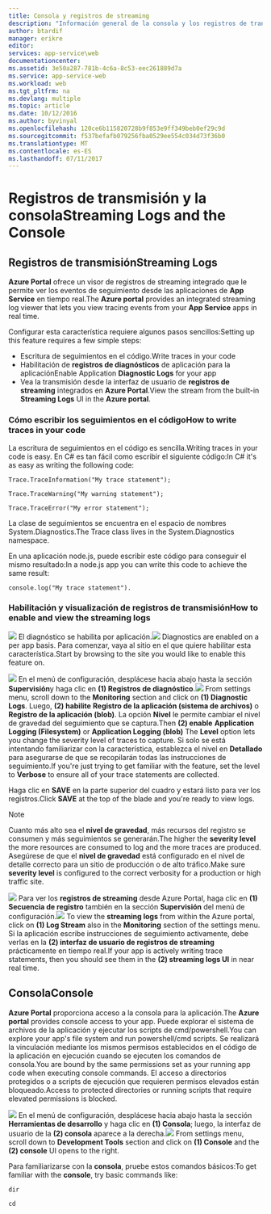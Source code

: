 ```yaml
---
title: Consola y registros de streaming
description: "Información general de la consola y los registros de transmisión"
author: btardif
manager: erikre
editor: 
services: app-service\web
documentationcenter: 
ms.assetid: 3e50a287-781b-4c6a-8c53-eec261889d7a
ms.service: app-service-web
ms.workload: web
ms.tgt_pltfrm: na
ms.devlang: multiple
ms.topic: article
ms.date: 10/12/2016
ms.author: byvinyal
ms.openlocfilehash: 120ce6b115820728b9f853e9ff349beb0ef29c9d
ms.sourcegitcommit: f537befafb079256fba0529ee554c034d73f36b0
ms.translationtype: MT
ms.contentlocale: es-ES
ms.lasthandoff: 07/11/2017
---
```

# <a name="streaming-logs-and-the-console"></a><span data-ttu-id="b9e99-103">Registros de transmisión y la consola</span><span class="sxs-lookup"><span data-stu-id="b9e99-103">Streaming Logs and the Console</span></span>
## <a name="streaming-logs"></a><span data-ttu-id="b9e99-104">Registros de transmisión</span><span class="sxs-lookup"><span data-stu-id="b9e99-104">Streaming Logs</span></span>
<span data-ttu-id="b9e99-105">**Azure Portal** ofrece un visor de registros de streaming integrado que le permite ver los eventos de seguimiento desde las aplicaciones de **App Service** en tiempo real.</span><span class="sxs-lookup"><span data-stu-id="b9e99-105">The **Azure portal** provides an integrated streaming log viewer that lets you view tracing events from your **App Service** apps in real time.</span></span>  

<span data-ttu-id="b9e99-106">Configurar esta característica requiere algunos pasos sencillos:</span><span class="sxs-lookup"><span data-stu-id="b9e99-106">Setting up this feature requires a few simple steps:</span></span>

* <span data-ttu-id="b9e99-107">Escritura de seguimientos en el código.</span><span class="sxs-lookup"><span data-stu-id="b9e99-107">Write traces in your code</span></span>
* <span data-ttu-id="b9e99-108">Habilitación de **registros de diagnósticos** de aplicación para la aplicación</span><span class="sxs-lookup"><span data-stu-id="b9e99-108">Enable Application **Diagnostic Logs** for your app</span></span>
* <span data-ttu-id="b9e99-109">Vea la transmisión desde la interfaz de usuario de **registros de streaming** integrados en **Azure Portal**.</span><span class="sxs-lookup"><span data-stu-id="b9e99-109">View the stream from the built-in **Streaming Logs** UI in the **Azure portal**.</span></span>

### <a name="how-to-write-traces-in-your-code"></a><span data-ttu-id="b9e99-110">Cómo escribir los seguimientos en el código</span><span class="sxs-lookup"><span data-stu-id="b9e99-110">How to write traces in your code</span></span>
<span data-ttu-id="b9e99-111">La escritura de seguimientos en el código es sencilla.</span><span class="sxs-lookup"><span data-stu-id="b9e99-111">Writing traces in your code is easy.</span></span>  <span data-ttu-id="b9e99-112">En C# es tan fácil como escribir el siguiente código:</span><span class="sxs-lookup"><span data-stu-id="b9e99-112">In C# it's as easy as writing the following code:</span></span>

`````````````````````````
Trace.TraceInformation("My trace statement");
`````````````````````````

`````````````````````````
Trace.TraceWarning("My warning statement");
`````````````````````````

`````````````````````````
Trace.TraceError("My error statement");
`````````````````````````

<span data-ttu-id="b9e99-113">La clase de seguimientos se encuentra en el espacio de nombres System.Diagnostics.</span><span class="sxs-lookup"><span data-stu-id="b9e99-113">The Trace class lives in the System.Diagnostics namespace.</span></span>

<span data-ttu-id="b9e99-114">En una aplicación node.js, puede escribir este código para conseguir el mismo resultado:</span><span class="sxs-lookup"><span data-stu-id="b9e99-114">In a node.js app you can write this code to achieve the same result:</span></span>

`````````````````````````
console.log("My trace statement").
`````````````````````````

### <a name="how-to-enable-and-view-the-streaming-logs"></a><span data-ttu-id="b9e99-115">Habilitación y visualización de registros de transmisión</span><span class="sxs-lookup"><span data-stu-id="b9e99-115">How to enable and view the streaming logs</span></span>
<span data-ttu-id="b9e99-116">![][BrowseSitesScreenshot] El diagnóstico se habilita por aplicación.</span><span class="sxs-lookup"><span data-stu-id="b9e99-116">![][BrowseSitesScreenshot] Diagnostics are enabled on a per app basis.</span></span> <span data-ttu-id="b9e99-117">Para comenzar, vaya al sitio en el que quiere habilitar esta característica.</span><span class="sxs-lookup"><span data-stu-id="b9e99-117">Start by browsing to the site you would like to enable this feature on.</span></span>  

<span data-ttu-id="b9e99-118">![][DiagnosticsLogs] En el menú de configuración, desplácese hacia abajo hasta la sección **Supervisión**y haga clic en **(1) Registros de diagnóstico**.</span><span class="sxs-lookup"><span data-stu-id="b9e99-118">![][DiagnosticsLogs] From settings menu, scroll down to the **Monitoring** section and click on **(1) Diagnostic Logs**.</span></span> <span data-ttu-id="b9e99-119">Luego, **(2) habilite** **Registro de la aplicación (sistema de archivos)** o **Registro de la aplicación (blob)**. La opción **Nivel** le permite cambiar el nivel de gravedad del seguimiento que se captura.</span><span class="sxs-lookup"><span data-stu-id="b9e99-119">Then **(2) enable** **Application Logging (Filesystem)** or **Application Logging (blob)** The **Level** option lets you change the severity level of traces to capture.</span></span> <span data-ttu-id="b9e99-120">Si solo se está intentando familiarizar con la característica, establezca el nivel en **Detallado** para asegurarse de que se recopilarán todas las instrucciones de seguimiento.</span><span class="sxs-lookup"><span data-stu-id="b9e99-120">If you're just trying to get familiar with the feature, set the level to **Verbose** to ensure all of your trace statements are collected.</span></span>

<span data-ttu-id="b9e99-121">Haga clic en **SAVE** en la parte superior del cuadro y estará listo para ver los registros.</span><span class="sxs-lookup"><span data-stu-id="b9e99-121">Click **SAVE** at the top of the blade and you're ready to view logs.</span></span>

> [!NOTE]
> <span data-ttu-id="b9e99-122">Cuanto más alto sea el **nivel de gravedad**, más recursos del registro se consumen y más seguimientos se generarán.</span><span class="sxs-lookup"><span data-stu-id="b9e99-122">The higher the **severity level** the more resources are consumed to log and the more traces are produced.</span></span> <span data-ttu-id="b9e99-123">Asegúrese de que el **nivel de gravedad** está configurado en el nivel de detalle correcto para un sitio de producción o de alto tráfico.</span><span class="sxs-lookup"><span data-stu-id="b9e99-123">Make sure **severity level** is configured to the correct verbosity for a production or high traffic site.</span></span> 
> 
> 

<span data-ttu-id="b9e99-124">![][StreamingLogsScreenshot] Para ver los **registros de streaming** desde Azure Portal, haga clic en **(1) Secuencia de registro** también en la sección **Supervisión** del menú de configuración.</span><span class="sxs-lookup"><span data-stu-id="b9e99-124">![][StreamingLogsScreenshot] To view the **streaming logs** from within the Azure portal, click on **(1) Log Stream** also in the **Monitoring** section of the settings menu.</span></span> <span data-ttu-id="b9e99-125">Si la aplicación escribe instrucciones de seguimiento activamente, debe verlas en la **(2) interfaz de usuario de registros de streaming** prácticamente en tiempo real.</span><span class="sxs-lookup"><span data-stu-id="b9e99-125">If your app is actively writing trace statements, then you should see them in the **(2) streaming logs UI** in near real time.</span></span>

## <a name="console"></a><span data-ttu-id="b9e99-126">Consola</span><span class="sxs-lookup"><span data-stu-id="b9e99-126">Console</span></span>
<span data-ttu-id="b9e99-127">**Azure Portal** proporciona acceso a la consola para la aplicación.</span><span class="sxs-lookup"><span data-stu-id="b9e99-127">The **Azure portal** provides console access to your app.</span></span> <span data-ttu-id="b9e99-128">Puede explorar el sistema de archivos de la aplicación y ejecutar los scripts de cmd/powershell.</span><span class="sxs-lookup"><span data-stu-id="b9e99-128">You can explore your app's file system and run powershell/cmd scripts.</span></span> <span data-ttu-id="b9e99-129">Se realizará la vinculación mediante los mismos permisos establecidos en el código de la aplicación en ejecución cuando se ejecuten los comandos de consola.</span><span class="sxs-lookup"><span data-stu-id="b9e99-129">You are bound by the same permissions set as your running app code when executing console commands.</span></span> <span data-ttu-id="b9e99-130">El acceso a directorios protegidos o a scripts de ejecución que requieren permisos elevados están bloqueado.</span><span class="sxs-lookup"><span data-stu-id="b9e99-130">Access to protected directories or running scripts that require elevated permissions is blocked.</span></span>  

<span data-ttu-id="b9e99-131">![][ConsoleScreenshot] En el menú de configuración, desplácese hacia abajo hasta la sección **Herramientas de desarrollo** y haga clic en **(1) Consola**; luego, la interfaz de usuario de la **(2) consola** aparece a la derecha.</span><span class="sxs-lookup"><span data-stu-id="b9e99-131">![][ConsoleScreenshot] From settings menu, scroll down to **Development Tools** section and click on **(1) Console** and the **(2) console** UI opens to the right.</span></span>

<span data-ttu-id="b9e99-132">Para familiarizarse con la **consola**, pruebe estos comandos básicos:</span><span class="sxs-lookup"><span data-stu-id="b9e99-132">To get familiar with the **console**, try basic commands like:</span></span>

`````````````````````````
dir
`````````````````````````

`````````````````````````
cd
`````````````````````````

<!-- Images. -->
[DiagnosticsLogs]: ./media/web-sites-streaming-logs-and-console/diagnostic-logs.png
[BrowseSitesScreenshot]: ./media/web-sites-streaming-logs-and-console/browse-sites.png
[StreamingLogsScreenshot]: ./media/web-sites-streaming-logs-and-console/streaming-logs.png
[ConsoleScreenshot]: ./media/web-sites-streaming-logs-and-console/console.png
